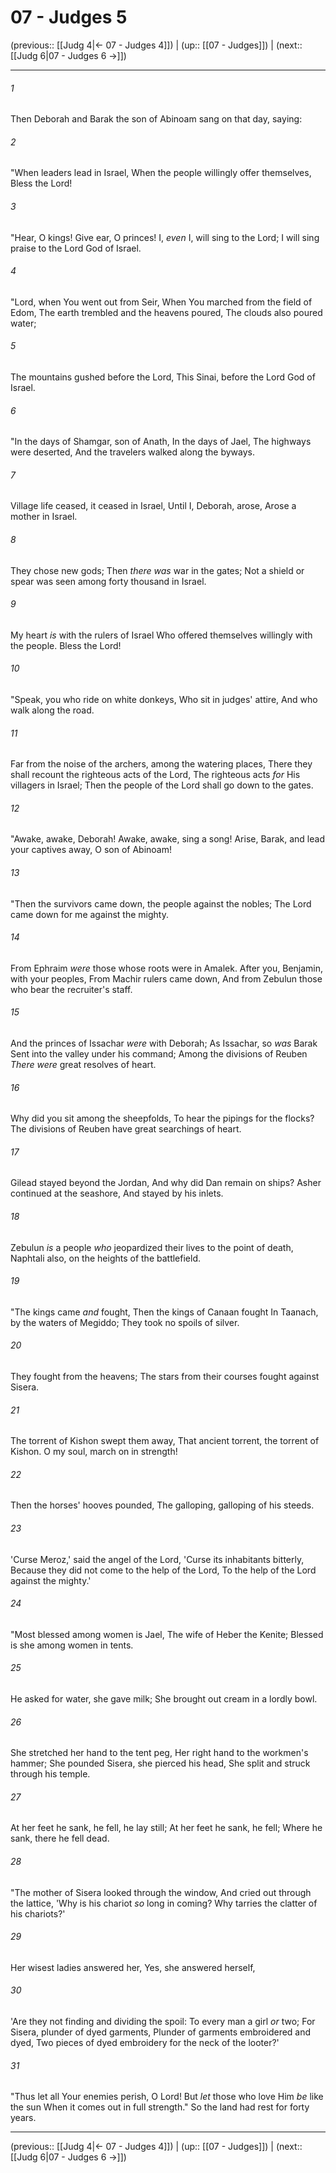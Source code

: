 # 07 - Judges 5

(previous:: [[Judg 4|← 07 - Judges 4]]) | (up:: [[07 - Judges]]) | (next:: [[Judg 6|07 - Judges 6 →]])

***


###### 1 
Then Deborah and Barak the son of Abinoam sang on that day, saying: 

###### 2 
"When leaders lead in Israel, When the people willingly offer themselves, Bless the Lord! 

###### 3 
"Hear, O kings! Give ear, O princes! I, _even_ I, will sing to the Lord; I will sing praise to the Lord God of Israel. 

###### 4 
"Lord, when You went out from Seir, When You marched from the field of Edom, The earth trembled and the heavens poured, The clouds also poured water; 

###### 5 
The mountains gushed before the Lord, This Sinai, before the Lord God of Israel. 

###### 6 
"In the days of Shamgar, son of Anath, In the days of Jael, The highways were deserted, And the travelers walked along the byways. 

###### 7 
Village life ceased, it ceased in Israel, Until I, Deborah, arose, Arose a mother in Israel. 

###### 8 
They chose new gods; Then _there was_ war in the gates; Not a shield or spear was seen among forty thousand in Israel. 

###### 9 
My heart _is_ with the rulers of Israel Who offered themselves willingly with the people. Bless the Lord! 

###### 10 
"Speak, you who ride on white donkeys, Who sit in judges' attire, And who walk along the road. 

###### 11 
Far from the noise of the archers, among the watering places, There they shall recount the righteous acts of the Lord, The righteous acts _for_ His villagers in Israel; Then the people of the Lord shall go down to the gates. 

###### 12 
"Awake, awake, Deborah! Awake, awake, sing a song! Arise, Barak, and lead your captives away, O son of Abinoam! 

###### 13 
"Then the survivors came down, the people against the nobles; The Lord came down for me against the mighty. 

###### 14 
From Ephraim _were_ those whose roots were in Amalek. After you, Benjamin, with your peoples, From Machir rulers came down, And from Zebulun those who bear the recruiter's staff. 

###### 15 
And the princes of Issachar _were_ with Deborah; As Issachar, so _was_ Barak Sent into the valley under his command; Among the divisions of Reuben _There were_ great resolves of heart. 

###### 16 
Why did you sit among the sheepfolds, To hear the pipings for the flocks? The divisions of Reuben have great searchings of heart. 

###### 17 
Gilead stayed beyond the Jordan, And why did Dan remain on ships? Asher continued at the seashore, And stayed by his inlets. 

###### 18 
Zebulun _is_ a people _who_ jeopardized their lives to the point of death, Naphtali also, on the heights of the battlefield. 

###### 19 
"The kings came _and_ fought, Then the kings of Canaan fought In Taanach, by the waters of Megiddo; They took no spoils of silver. 

###### 20 
They fought from the heavens; The stars from their courses fought against Sisera. 

###### 21 
The torrent of Kishon swept them away, That ancient torrent, the torrent of Kishon. O my soul, march on in strength! 

###### 22 
Then the horses' hooves pounded, The galloping, galloping of his steeds. 

###### 23 
'Curse Meroz,' said the angel of the Lord, 'Curse its inhabitants bitterly, Because they did not come to the help of the Lord, To the help of the Lord against the mighty.' 

###### 24 
"Most blessed among women is Jael, The wife of Heber the Kenite; Blessed is she among women in tents. 

###### 25 
He asked for water, she gave milk; She brought out cream in a lordly bowl. 

###### 26 
She stretched her hand to the tent peg, Her right hand to the workmen's hammer; She pounded Sisera, she pierced his head, She split and struck through his temple. 

###### 27 
At her feet he sank, he fell, he lay still; At her feet he sank, he fell; Where he sank, there he fell dead. 

###### 28 
"The mother of Sisera looked through the window, And cried out through the lattice, 'Why is his chariot _so_ long in coming? Why tarries the clatter of his chariots?' 

###### 29 
Her wisest ladies answered her, Yes, she answered herself, 

###### 30 
'Are they not finding and dividing the spoil: To every man a girl _or_ two; For Sisera, plunder of dyed garments, Plunder of garments embroidered and dyed, Two pieces of dyed embroidery for the neck of the looter?' 

###### 31 
"Thus let all Your enemies perish, O Lord! But _let_ those who love Him _be_ like the sun When it comes out in full strength." So the land had rest for forty years.

***

(previous:: [[Judg 4|← 07 - Judges 4]]) | (up:: [[07 - Judges]]) | (next:: [[Judg 6|07 - Judges 6 →]])
